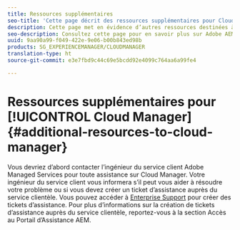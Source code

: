 ```yaml
---
title: Ressources supplémentaires
seo-title: 'Cette page décrit des ressources supplémentaires pour Cloud Manager. '
description: Cette page met en évidence d’autres ressources destinées à l’apprentissage d’Adobe AEM Cloud Manager.
seo-description: Consultez cette page pour en savoir plus sur Adobe AEM Cloud Manager.
uuid: 9aa90a99-f049-422e-9e06-b00b843ed98b
products: SG_EXPERIENCEMANAGER/CLOUDMANAGER
translation-type: ht
source-git-commit: e3e7fbd9c44c69e5bcdd92e4099c764aa6a99fe4

---
```



# Ressources supplémentaires pour [!UICONTROL Cloud Manager]{#additional-resources-to-cloud-manager}

Vous devriez d’abord contacter l’ingénieur du service client Adobe Managed Services pour toute assistance sur Cloud Manager.
Votre ingénieur du service client vous informera s’il peut vous aider à résoudre votre problème ou si vous devez créer un ticket d’assistance auprès du service clientèle.
Vous pouvez accéder à [Enterprise Support](https://helpx.adobe.com/contact/enterprise-support.ec.html) pour créer des tickets d’assistance. Pour plus d’informations sur la création de tickets d’assistance auprès du service clientèle, reportez-vous à la section Accès au Portail d’Assistance AEM.

